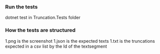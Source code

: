 ### Run the tests

dotnet test in Truncation.Tests folder


### How the tests are structured

1.png is the screenshot
1.json is the expected texts
1.txt is the truncations expected in a csv list by the Id of the textsegment